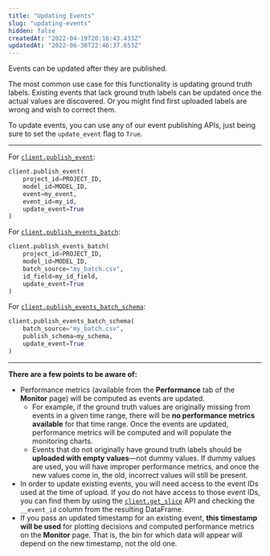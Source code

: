 ```yaml
---
title: "Updating Events"
slug: "updating-events"
hidden: false
createdAt: "2022-04-19T20:16:43.433Z"
updatedAt: "2022-06-30T22:46:37.653Z"
---
```

Events can be updated after they are published.

The most common use case for this functionality is updating ground truth labels. Existing events that lack ground truth labels can be updated once the actual values are discovered. Or you might find first uploaded labels are wrong and wish to correct them.

To update events, you can use any of our event publishing APIs, just being sure to set the `update_event` flag to `True`.

***

For [`client.publish_event`](https://api.fiddler.ai/#client-publish_event):

```python
client.publish_event(
    project_id=PROJECT_ID,
    model_id=MODEL_ID,
    event=my_event,
    event_id=my_id,
    update_event=True
)
```

For [`client.publish_events_batch`](https://api.fiddler.ai/#client-publish_events_batch):

```python
client.publish_events_batch(
    project_id=PROJECT_ID,
    model_id=MODEL_ID,
    batch_source="my_batch.csv",
    id_field=my_id_field,
    update_event=True
)
```

For [`client.publish_events_batch_schema`](https://api.fiddler.ai/#client-publish_events_batch_schema):

```python
client.publish_events_batch_schema(
    batch_source="my_batch.csv",
    publish_schema=my_schema,
    update_event=True
)
```

***

**There are a few points to be aware of:**

* Performance metrics (available from the **Performance** tab of the **Monitor** page) will be computed as events are updated.
    * For example, if the ground truth values are originally missing from events in a given time range, there will be **no performance metrics available** for that time range. Once the events are updated, performance metrics will be computed and will populate the monitoring charts.
    * Events that do not originally have ground truth labels should be **uploaded with empty values**—not dummy values. If dummy values are used, you will have improper performance metrics, and once the new values come in, the old, incorrect values will still be present.
* In order to update existing events, you will need access to the event IDs used at the time of upload. If you do not have access to those event IDs, you can find them by using the [`client.get_slice`](https://api.fiddler.ai/#client-get_slice) API and checking the `__event_id` column from the resulting DataFrame.
* If you pass an updated timestamp for an existing event, **this timestamp will be used** for plotting decisions and computed performance metrics on the **Monitor** page. That is, the bin for which data will appear will depend on the new timestamp, not the old one.